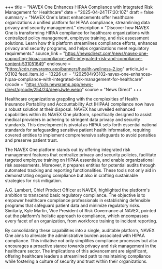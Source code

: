 +++
title = "NAVEX One Enhances HIPAA Compliance with Integrated Risk Management for Healthcare"
date = "2025-04-24T17:30:10Z"
draft = false
summary = "NAVEX One's latest enhancements offer healthcare organizations a unified platform for HIPAA compliance, streamlining data privacy and security management."
description = "Discover how NAVEX One is transforming HIPAA compliance for healthcare organizations with centralized policy management, employee training, and risk assessment solutions. Learn how this platform streamlines compliance efforts, enhances privacy and security programs, and helps organizations meet regulatory requirements."
source_link = "https://newsdirect.com/news/navex-one-supporting-hipaa-compliance-with-integrated-risk-and-compliance-content-531051649"
enclosure = "https://cdn.newsramp.app/banners/health-wellness-2.jpg"
article_id = 93102
feed_item_id = 13226
url = "/202504/93102-navex-one-enhances-hipaa-compliance-with-integrated-risk-management-for-healthcare"
qrcode = "https://cdn.newsramp.app/news-direct/qrcode/254/24/deepJwte.webp"
source = "News Direct"
+++

<p>Healthcare organizations grappling with the complexities of Health Insurance Portability and Accountability Act (HIPAA) compliance now have a robust solution at their disposal. NAVEX has unveiled enhanced capabilities within its NAVEX One platform, specifically designed to assist medical providers in adhering to stringent data privacy and security standards. This development is pivotal as HIPAA sets forth essential national standards for safeguarding sensitive patient health information, requiring covered entities to implement comprehensive safeguards to avoid penalties and preserve patient trust.</p><p>The NAVEX One platform stands out by offering integrated risk management features that centralize privacy and security policies, facilitate targeted employee training on HIPAA essentials, and enable organizational risk assessments. Moreover, it prepares entities for potential audits through automated tracking and reporting functionalities. These tools not only aid in demonstrating ongoing compliance but also in crafting sustainable strategies for risk mitigation.</p><p>A.G. Lambert, Chief Product Officer at NAVEX, highlighted the platform's ambition to transcend basic regulatory compliance. The objective is to empower healthcare compliance professionals in establishing defensible programs that safeguard patient data and minimize regulatory risks. Similarly, Kyle Martin, Vice President of Risk Governance at NAVEX, pointed out the platform's holistic approach to compliance, which encompasses every facet of an organization, from workforce training to incident reporting.</p><p>By consolidating these capabilities into a single, auditable platform, NAVEX One aims to alleviate the administrative burden associated with HIPAA compliance. This initiative not only simplifies compliance processes but also encourages a proactive stance towards privacy and risk management in the healthcare sector. The implications of this advancement are significant, offering healthcare leaders a streamlined path to maintaining compliance while fostering a culture of security and trust within their organizations.</p>